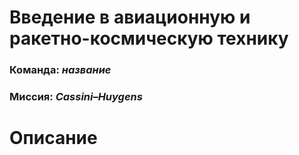 #  Введение в авиационную и ракетно-космическую технику

### Команда: ***название***
### Миссия: ***Cassini–Huygens***

# Описание
